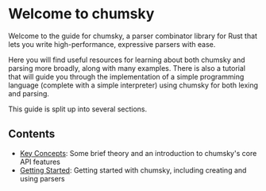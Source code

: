 # Welcome to chumsky

Welcome to the guide for chumsky, a parser combinator library for Rust that lets you write high-performance, expressive
parsers with ease.

Here you will find useful resources for learning about both chumsky and parsing more broadly, along with many examples.
There is also a tutorial that will guide you through the implementation of a simple programming language (complete with
a simple interpreter) using chumsky for both lexing and parsing.

This guide is split up into several sections.

## Contents

- [Key Concepts](./key_concepts/index.html): Some brief theory and an introduction to chumsky's core API features
- [Getting Started](./getting_started/index.html): Getting started with chumsky, including creating and using parsers